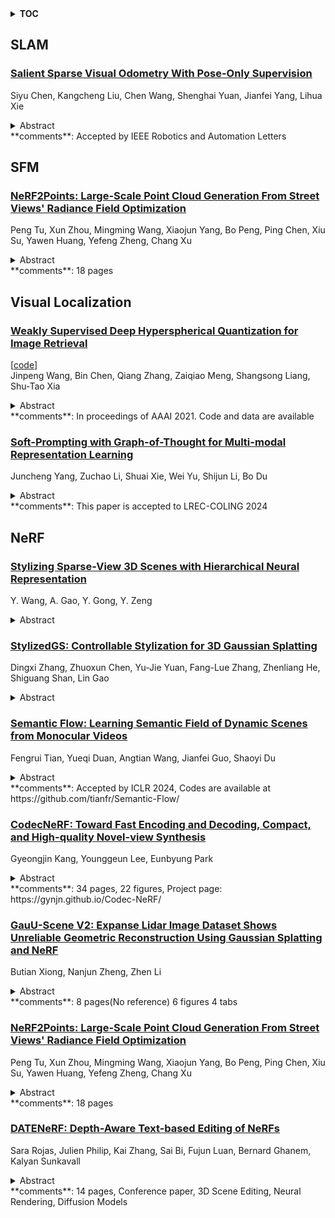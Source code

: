 <details>
  <summary><b>TOC</b></summary>
  <ol>
    <li><a href=#slam>SLAM</a></li>
      <ul>
        <li><a href=#Salient-Sparse-Visual-Odometry-With-Pose-Only-Supervision>Salient Sparse Visual Odometry With Pose-Only Supervision</a></li>
      </ul>
    </li>
    <li><a href=#sfm>SFM</a></li>
      <ul>
        <li><a href=#NeRF2Points:-Large-Scale-Point-Cloud-Generation-From-Street-Views'-Radiance-Field-Optimization>NeRF2Points: Large-Scale Point Cloud Generation From Street Views' Radiance Field Optimization</a></li>
      </ul>
    </li>
    <li><a href=#visual-localization>Visual Localization</a></li>
      <ul>
        <li><a href=#Weakly-Supervised-Deep-Hyperspherical-Quantization-for-Image-Retrieval>Weakly Supervised Deep Hyperspherical Quantization for Image Retrieval</a></li>
        <li><a href=#Soft-Prompting-with-Graph-of-Thought-for-Multi-modal-Representation-Learning>Soft-Prompting with Graph-of-Thought for Multi-modal Representation Learning</a></li>
      </ul>
    </li>
    <li><a href=#nerf>NeRF</a></li>
      <ul>
        <li><a href=#Stylizing-Sparse-View-3D-Scenes-with-Hierarchical-Neural-Representation>Stylizing Sparse-View 3D Scenes with Hierarchical Neural Representation</a></li>
        <li><a href=#StylizedGS:-Controllable-Stylization-for-3D-Gaussian-Splatting>StylizedGS: Controllable Stylization for 3D Gaussian Splatting</a></li>
        <li><a href=#Semantic-Flow:-Learning-Semantic-Field-of-Dynamic-Scenes-from-Monocular-Videos>Semantic Flow: Learning Semantic Field of Dynamic Scenes from Monocular Videos</a></li>
        <li><a href=#CodecNeRF:-Toward-Fast-Encoding-and-Decoding,-Compact,-and-High-quality-Novel-view-Synthesis>CodecNeRF: Toward Fast Encoding and Decoding, Compact, and High-quality Novel-view Synthesis</a></li>
        <li><a href=#GauU-Scene-V2:-Expanse-Lidar-Image-Dataset-Shows-Unreliable-Geometric-Reconstruction-Using-Gaussian-Splatting-and-NeRF>GauU-Scene V2: Expanse Lidar Image Dataset Shows Unreliable Geometric Reconstruction Using Gaussian Splatting and NeRF</a></li>
        <li><a href=#NeRF2Points:-Large-Scale-Point-Cloud-Generation-From-Street-Views'-Radiance-Field-Optimization>NeRF2Points: Large-Scale Point Cloud Generation From Street Views' Radiance Field Optimization</a></li>
        <li><a href=#DATENeRF:-Depth-Aware-Text-based-Editing-of-NeRFs>DATENeRF: Depth-Aware Text-based Editing of NeRFs</a></li>
      </ul>
    </li>
  </ol>
</details>

## SLAM  

### [Salient Sparse Visual Odometry With Pose-Only Supervision](http://arxiv.org/abs/2404.04677)  
Siyu Chen, Kangcheng Liu, Chen Wang, Shenghai Yuan, Jianfei Yang, Lihua Xie  
<details>  
  <summary>Abstract</summary>  
  <ol>  
    Visual Odometry (VO) is vital for the navigation of autonomous systems, providing accurate position and orientation estimates at reasonable costs. While traditional VO methods excel in some conditions, they struggle with challenges like variable lighting and motion blur. Deep learning-based VO, though more adaptable, can face generalization problems in new environments. Addressing these drawbacks, this paper presents a novel hybrid visual odometry (VO) framework that leverages pose-only supervision, offering a balanced solution between robustness and the need for extensive labeling. We propose two cost-effective and innovative designs: a self-supervised homographic pre-training for enhancing optical flow learning from pose-only labels and a random patch-based salient point detection strategy for more accurate optical flow patch extraction. These designs eliminate the need for dense optical flow labels for training and significantly improve the generalization capability of the system in diverse and challenging environments. Our pose-only supervised method achieves competitive performance on standard datasets and greater robustness and generalization ability in extreme and unseen scenarios, even compared to dense optical flow-supervised state-of-the-art methods.  
  </ol>  
</details>  
**comments**: Accepted by IEEE Robotics and Automation Letters  
  
  



## SFM  

### [NeRF2Points: Large-Scale Point Cloud Generation From Street Views' Radiance Field Optimization](http://arxiv.org/abs/2404.04875)  
Peng Tu, Xun Zhou, Mingming Wang, Xiaojun Yang, Bo Peng, Ping Chen, Xiu Su, Yawen Huang, Yefeng Zheng, Chang Xu  
<details>  
  <summary>Abstract</summary>  
  <ol>  
    Neural Radiance Fields (NeRF) have emerged as a paradigm-shifting methodology for the photorealistic rendering of objects and environments, enabling the synthesis of novel viewpoints with remarkable fidelity. This is accomplished through the strategic utilization of object-centric camera poses characterized by significant inter-frame overlap. This paper explores a compelling, alternative utility of NeRF: the derivation of point clouds from aggregated urban landscape imagery. The transmutation of street-view data into point clouds is fraught with complexities, attributable to a nexus of interdependent variables. First, high-quality point cloud generation hinges on precise camera poses, yet many datasets suffer from inaccuracies in pose metadata. Also, the standard approach of NeRF is ill-suited for the distinct characteristics of street-view data from autonomous vehicles in vast, open settings. Autonomous vehicle cameras often record with limited overlap, leading to blurring, artifacts, and compromised pavement representation in NeRF-based point clouds. In this paper, we present NeRF2Points, a tailored NeRF variant for urban point cloud synthesis, notable for its high-quality output from RGB inputs alone. Our paper is supported by a bespoke, high-resolution 20-kilometer urban street dataset, designed for point cloud generation and evaluation. NeRF2Points adeptly navigates the inherent challenges of NeRF-based point cloud synthesis through the implementation of the following strategic innovations: (1) Integration of Weighted Iterative Geometric Optimization (WIGO) and Structure from Motion (SfM) for enhanced camera pose accuracy, elevating street-view data precision. (2) Layered Perception and Integrated Modeling (LPiM) is designed for distinct radiance field modeling in urban environments, resulting in coherent point cloud representations.  
  </ol>  
</details>  
**comments**: 18 pages  
  
  



## Visual Localization  

### [Weakly Supervised Deep Hyperspherical Quantization for Image Retrieval](http://arxiv.org/abs/2404.04998)  
[[code](https://github.com/gimpong/AAAI21-WSDHQ)]  
Jinpeng Wang, Bin Chen, Qiang Zhang, Zaiqiao Meng, Shangsong Liang, Shu-Tao Xia  
<details>  
  <summary>Abstract</summary>  
  <ol>  
    Deep quantization methods have shown high efficiency on large-scale image retrieval. However, current models heavily rely on ground-truth information, hindering the application of quantization in label-hungry scenarios. A more realistic demand is to learn from inexhaustible uploaded images that are associated with informal tags provided by amateur users. Though such sketchy tags do not obviously reveal the labels, they actually contain useful semantic information for supervising deep quantization. To this end, we propose Weakly-Supervised Deep Hyperspherical Quantization (WSDHQ), which is the first work to learn deep quantization from weakly tagged images. Specifically, 1) we use word embeddings to represent the tags and enhance their semantic information based on a tag correlation graph. 2) To better preserve semantic information in quantization codes and reduce quantization error, we jointly learn semantics-preserving embeddings and supervised quantizer on hypersphere by employing a well-designed fusion layer and tailor-made loss functions. Extensive experiments show that WSDHQ can achieve state-of-art performance on weakly-supervised compact coding. Code is available at https://github.com/gimpong/AAAI21-WSDHQ.  
  </ol>  
</details>  
**comments**: In proceedings of AAAI 2021. Code and data are available  
  
### [Soft-Prompting with Graph-of-Thought for Multi-modal Representation Learning](http://arxiv.org/abs/2404.04538)  
Juncheng Yang, Zuchao Li, Shuai Xie, Wei Yu, Shijun Li, Bo Du  
<details>  
  <summary>Abstract</summary>  
  <ol>  
    The chain-of-thought technique has been received well in multi-modal tasks. It is a step-by-step linear reasoning process that adjusts the length of the chain to improve the performance of generated prompts. However, human thought processes are predominantly non-linear, as they encompass multiple aspects simultaneously and employ dynamic adjustment and updating mechanisms. Therefore, we propose a novel Aggregation-Graph-of-Thought (AGoT) mechanism for soft-prompt tuning in multi-modal representation learning. The proposed AGoT models the human thought process not only as a chain but also models each step as a reasoning aggregation graph to cope with the overlooked multiple aspects of thinking in single-step reasoning. This turns the entire reasoning process into prompt aggregation and prompt flow operations. Experiments show that our multi-modal model enhanced with AGoT soft-prompting achieves good results in several tasks such as text-image retrieval, visual question answering, and image recognition. In addition, we demonstrate that it has good domain generalization performance due to better reasoning.  
  </ol>  
</details>  
**comments**: This paper is accepted to LREC-COLING 2024  
  
  



## NeRF  

### [Stylizing Sparse-View 3D Scenes with Hierarchical Neural Representation](http://arxiv.org/abs/2404.05236)  
Y. Wang, A. Gao, Y. Gong, Y. Zeng  
<details>  
  <summary>Abstract</summary>  
  <ol>  
    Recently, a surge of 3D style transfer methods has been proposed that leverage the scene reconstruction power of a pre-trained neural radiance field (NeRF). To successfully stylize a scene this way, one must first reconstruct a photo-realistic radiance field from collected images of the scene. However, when only sparse input views are available, pre-trained few-shot NeRFs often suffer from high-frequency artifacts, which are generated as a by-product of high-frequency details for improving reconstruction quality. Is it possible to generate more faithful stylized scenes from sparse inputs by directly optimizing encoding-based scene representation with target style? In this paper, we consider the stylization of sparse-view scenes in terms of disentangling content semantics and style textures. We propose a coarse-to-fine sparse-view scene stylization framework, where a novel hierarchical encoding-based neural representation is designed to generate high-quality stylized scenes directly from implicit scene representations. We also propose a new optimization strategy with content strength annealing to achieve realistic stylization and better content preservation. Extensive experiments demonstrate that our method can achieve high-quality stylization of sparse-view scenes and outperforms fine-tuning-based baselines in terms of stylization quality and efficiency.  
  </ol>  
</details>  
  
### [StylizedGS: Controllable Stylization for 3D Gaussian Splatting](http://arxiv.org/abs/2404.05220)  
Dingxi Zhang, Zhuoxun Chen, Yu-Jie Yuan, Fang-Lue Zhang, Zhenliang He, Shiguang Shan, Lin Gao  
<details>  
  <summary>Abstract</summary>  
  <ol>  
    With the rapid development of XR, 3D generation and editing are becoming more and more important, among which, stylization is an important tool of 3D appearance editing. It can achieve consistent 3D artistic stylization given a single reference style image and thus is a user-friendly editing way. However, recent NeRF-based 3D stylization methods face efficiency issues that affect the actual user experience and the implicit nature limits its ability to transfer the geometric pattern styles. Additionally, the ability for artists to exert flexible control over stylized scenes is considered highly desirable, fostering an environment conducive to creative exploration. In this paper, we introduce StylizedGS, a 3D neural style transfer framework with adaptable control over perceptual factors based on 3D Gaussian Splatting (3DGS) representation. The 3DGS brings the benefits of high efficiency. We propose a GS filter to eliminate floaters in the reconstruction which affects the stylization effects before stylization. Then the nearest neighbor-based style loss is introduced to achieve stylization by fine-tuning the geometry and color parameters of 3DGS, while a depth preservation loss with other regularizations is proposed to prevent the tampering of geometry content. Moreover, facilitated by specially designed losses, StylizedGS enables users to control color, stylized scale and regions during the stylization to possess customized capabilities. Our method can attain high-quality stylization results characterized by faithful brushstrokes and geometric consistency with flexible controls. Extensive experiments across various scenes and styles demonstrate the effectiveness and efficiency of our method concerning both stylization quality and inference FPS.  
  </ol>  
</details>  
  
### [Semantic Flow: Learning Semantic Field of Dynamic Scenes from Monocular Videos](http://arxiv.org/abs/2404.05163)  
Fengrui Tian, Yueqi Duan, Angtian Wang, Jianfei Guo, Shaoyi Du  
<details>  
  <summary>Abstract</summary>  
  <ol>  
    In this work, we pioneer Semantic Flow, a neural semantic representation of dynamic scenes from monocular videos. In contrast to previous NeRF methods that reconstruct dynamic scenes from the colors and volume densities of individual points, Semantic Flow learns semantics from continuous flows that contain rich 3D motion information. As there is 2D-to-3D ambiguity problem in the viewing direction when extracting 3D flow features from 2D video frames, we consider the volume densities as opacity priors that describe the contributions of flow features to the semantics on the frames. More specifically, we first learn a flow network to predict flows in the dynamic scene, and propose a flow feature aggregation module to extract flow features from video frames. Then, we propose a flow attention module to extract motion information from flow features, which is followed by a semantic network to output semantic logits of flows. We integrate the logits with volume densities in the viewing direction to supervise the flow features with semantic labels on video frames. Experimental results show that our model is able to learn from multiple dynamic scenes and supports a series of new tasks such as instance-level scene editing, semantic completions, dynamic scene tracking and semantic adaption on novel scenes. Codes are available at https://github.com/tianfr/Semantic-Flow/.  
  </ol>  
</details>  
**comments**: Accepted by ICLR 2024, Codes are available at
  https://github.com/tianfr/Semantic-Flow/  
  
### [CodecNeRF: Toward Fast Encoding and Decoding, Compact, and High-quality Novel-view Synthesis](http://arxiv.org/abs/2404.04913)  
Gyeongjin Kang, Younggeun Lee, Eunbyung Park  
<details>  
  <summary>Abstract</summary>  
  <ol>  
    Neural Radiance Fields (NeRF) have achieved huge success in effectively capturing and representing 3D objects and scenes. However, several factors have impeded its further proliferation as next-generation 3D media. To establish a ubiquitous presence in everyday media formats, such as images and videos, it is imperative to devise a solution that effectively fulfills three key objectives: fast encoding and decoding time, compact model sizes, and high-quality renderings. Despite significant advancements, a comprehensive algorithm that adequately addresses all objectives has yet to be fully realized. In this work, we present CodecNeRF, a neural codec for NeRF representations, consisting of a novel encoder and decoder architecture that can generate a NeRF representation in a single forward pass. Furthermore, inspired by the recent parameter-efficient finetuning approaches, we develop a novel finetuning method to efficiently adapt the generated NeRF representations to a new test instance, leading to high-quality image renderings and compact code sizes. The proposed CodecNeRF, a newly suggested encoding-decoding-finetuning pipeline for NeRF, achieved unprecedented compression performance of more than 150x and 20x reduction in encoding time while maintaining (or improving) the image quality on widely used 3D object datasets, such as ShapeNet and Objaverse.  
  </ol>  
</details>  
**comments**: 34 pages, 22 figures, Project page:
  https://gynjn.github.io/Codec-NeRF/  
  
### [GauU-Scene V2: Expanse Lidar Image Dataset Shows Unreliable Geometric Reconstruction Using Gaussian Splatting and NeRF](http://arxiv.org/abs/2404.04880)  
Butian Xiong, Nanjun Zheng, Zhen Li  
<details>  
  <summary>Abstract</summary>  
  <ol>  
    We introduce a novel large-scale scene reconstruction benchmark that utilizes newly developed 3D representation approaches: Gaussian Splatting and Neural Radiance Fields, on our expansive GauU-Scene V2 dataset. GauU-Scene V2 encompasses over 6.5 square kilometers and features a comprehensive RGB dataset coupled with LiDAR ground truth. This dataset offers a unique blend of urban and academic environments for advanced spatial analysis, covering more than 6.5 km2. We also provide detailed supplementary information on data collection protocols. Furthermore, we present an easy-to-follow pipeline to align the COLMAP sparse point cloud with the detailed LiDAR dataset. Our evaluation of U-Scene, which includes a detailed analysis across various novel viewpoints using image-based metrics such as SSIM, LPIPS, and PSNR, shows contradictory results when applying geometric-based metrics, such as Chamfer distance. This leads to doubts about the reliability of current image-based measurement matrices and geometric extraction methods on Gaussian Splatting. We also make the dataset available on the following anonymous project page  
  </ol>  
</details>  
**comments**: 8 pages(No reference) 6 figures 4 tabs  
  
### [NeRF2Points: Large-Scale Point Cloud Generation From Street Views' Radiance Field Optimization](http://arxiv.org/abs/2404.04875)  
Peng Tu, Xun Zhou, Mingming Wang, Xiaojun Yang, Bo Peng, Ping Chen, Xiu Su, Yawen Huang, Yefeng Zheng, Chang Xu  
<details>  
  <summary>Abstract</summary>  
  <ol>  
    Neural Radiance Fields (NeRF) have emerged as a paradigm-shifting methodology for the photorealistic rendering of objects and environments, enabling the synthesis of novel viewpoints with remarkable fidelity. This is accomplished through the strategic utilization of object-centric camera poses characterized by significant inter-frame overlap. This paper explores a compelling, alternative utility of NeRF: the derivation of point clouds from aggregated urban landscape imagery. The transmutation of street-view data into point clouds is fraught with complexities, attributable to a nexus of interdependent variables. First, high-quality point cloud generation hinges on precise camera poses, yet many datasets suffer from inaccuracies in pose metadata. Also, the standard approach of NeRF is ill-suited for the distinct characteristics of street-view data from autonomous vehicles in vast, open settings. Autonomous vehicle cameras often record with limited overlap, leading to blurring, artifacts, and compromised pavement representation in NeRF-based point clouds. In this paper, we present NeRF2Points, a tailored NeRF variant for urban point cloud synthesis, notable for its high-quality output from RGB inputs alone. Our paper is supported by a bespoke, high-resolution 20-kilometer urban street dataset, designed for point cloud generation and evaluation. NeRF2Points adeptly navigates the inherent challenges of NeRF-based point cloud synthesis through the implementation of the following strategic innovations: (1) Integration of Weighted Iterative Geometric Optimization (WIGO) and Structure from Motion (SfM) for enhanced camera pose accuracy, elevating street-view data precision. (2) Layered Perception and Integrated Modeling (LPiM) is designed for distinct radiance field modeling in urban environments, resulting in coherent point cloud representations.  
  </ol>  
</details>  
**comments**: 18 pages  
  
### [DATENeRF: Depth-Aware Text-based Editing of NeRFs](http://arxiv.org/abs/2404.04526)  
Sara Rojas, Julien Philip, Kai Zhang, Sai Bi, Fujun Luan, Bernard Ghanem, Kalyan Sunkavall  
<details>  
  <summary>Abstract</summary>  
  <ol>  
    Recent advancements in diffusion models have shown remarkable proficiency in editing 2D images based on text prompts. However, extending these techniques to edit scenes in Neural Radiance Fields (NeRF) is complex, as editing individual 2D frames can result in inconsistencies across multiple views. Our crucial insight is that a NeRF scene's geometry can serve as a bridge to integrate these 2D edits. Utilizing this geometry, we employ a depth-conditioned ControlNet to enhance the coherence of each 2D image modification. Moreover, we introduce an inpainting approach that leverages the depth information of NeRF scenes to distribute 2D edits across different images, ensuring robustness against errors and resampling challenges. Our results reveal that this methodology achieves more consistent, lifelike, and detailed edits than existing leading methods for text-driven NeRF scene editing.  
  </ol>  
</details>  
**comments**: 14 pages, Conference paper, 3D Scene Editing, Neural Rendering,
  Diffusion Models  
  
  



